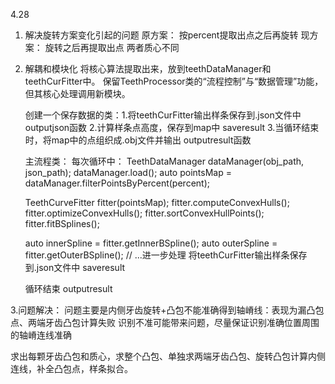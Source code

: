 4.28
1. 解决旋转方案变化引起的问题
原方案：
按percent提取出点之后再旋转
现方案：
旋转之后再提取出点
两者质心不同


2. 解耦和模块化
将核心算法提取出来，放到teethDataManager和teethCurFitter中。
保留TeethProcessor类的“流程控制”与“数据管理”功能，但其核心处理调用新模块。

    创建一个保存数据的类：1.将teethCurFitter输出样条保存到.json文件中 outputjson函数
    2.计算样条点高度，保存到map中 saveresult
    3.当循环结束时，将map中的点组织成.obj文件并输出 outputresult函数
    
    主流程类：
    每次循环中：
    TeethDataManager dataManager(obj_path, json_path);
    dataManager.load();
    auto pointsMap = dataManager.filterPointsByPercent(percent);

    TeethCurveFitter fitter(pointsMap);
    fitter.computeConvexHulls();
    fitter.optimizeConvexHulls();
    fitter.sortConvexHullPoints();
    fitter.fitBSplines();

    auto innerSpline = fitter.getInnerBSpline();
    auto outerSpline = fitter.getOuterBSpline();
    // ...进一步处理
    将teethCurFitter输出样条保存到.json文件中
    saveresult

    循环结束
    outputresult


3.问题解决：
 问题主要是内侧牙齿旋转+凸包不能准确得到轴嵴线：表现为漏凸包点、两端牙齿凸包计算失败
 识别不准可能带来问题，尽量保证识别准确位置周围的轴嵴连线准确

求出每颗牙齿凸包和质心，求整个凸包、单独求两端牙齿凸包、旋转凸包计算内侧连线，补全凸包点，样条拟合。
